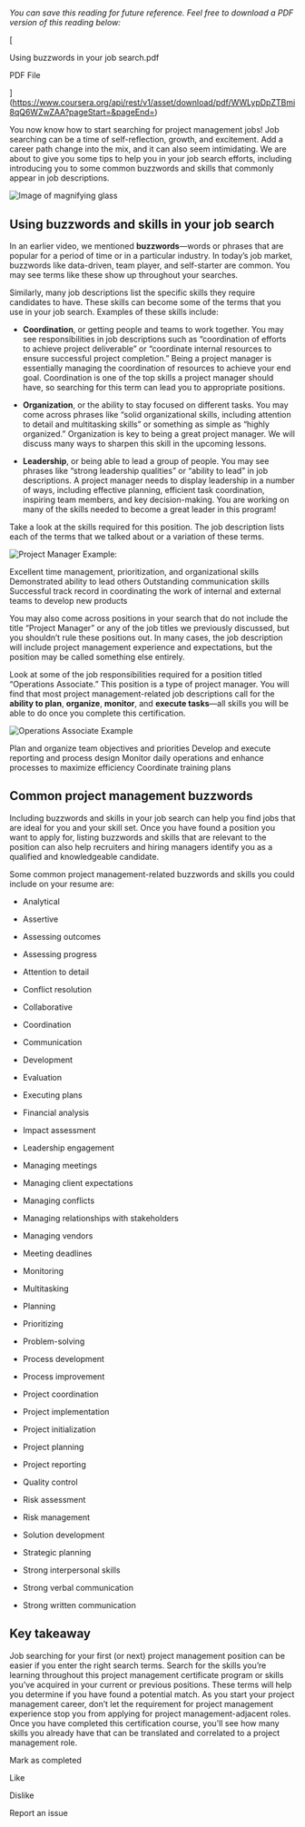 # 
_You can save this reading for future reference. Feel free to download a PDF version of this reading below:_

[

Using buzzwords in your job search.pdf

PDF File







](https://www.coursera.org/api/rest/v1/asset/download/pdf/WWLypDpZTBmi8qQ6WZwZAA?pageStart=&pageEnd=)

You now know how to start searching for project management jobs! Job searching can be a time of self-reflection, growth, and excitement. Add a career path change into the mix, and it can also seem intimidating. We are about to give you some tips to help you in your job search efforts, including introducing you to some common buzzwords and skills that commonly appear in job descriptions.

![Image of magnifying glass](https://d3c33hcgiwev3.cloudfront.net/imageAssetProxy.v1/d2dFP_DmQ46nRT_w5rOOeg_c0c72afbb62a4e68aee09a6fd8ce26f1_Screen-Shot-2021-03-31-at-3.00.31-PM.png?expiry=1745366400000&hmac=03Ulh9qaJLYDrhnd6oQv3kq34yFvTUN2IF4wmNuhxrk)

## **Using buzzwords and skills in your job search**

In an earlier video, we mentioned **buzzwords**—words or phrases that are popular for a period of time or in a particular industry. In today’s job market, buzzwords like data-driven, team player, and self-starter are common. You may see terms like these show up throughout your searches. 

Similarly, many job descriptions list the specific skills they require candidates to have. These skills can become some of the terms that you use in your job search. Examples of these skills include: 

- **Coordination**, or getting people and teams to work together. You may see responsibilities in job descriptions such as “coordination of efforts to achieve project deliverable” or “coordinate internal resources to ensure successful project completion.” Being a project manager is essentially managing the coordination of resources to achieve your end goal. Coordination is one of the top skills a project manager should have, so searching for this term can lead you to appropriate positions. 
    
- **Organization**, or the ability to stay focused on different tasks. You may come across phrases like “solid organizational skills, including attention to detail and multitasking skills” or something as simple as “highly organized.” Organization is key to being a great project manager. We will discuss many ways to sharpen this skill in the upcoming lessons.
    
- **Leadership**, or being able to lead a group of people. You may see phrases like “strong leadership qualities” or “ability to lead” in job descriptions. A project manager needs to display leadership in a number of ways, including effective planning, efficient task coordination, inspiring team members, and key decision-making. You are working on many of the skills needed to become a great leader in this program!
    

Take a look at the skills required for this position. The job description lists each of the terms that we talked about or a variation of these terms.

![Project Manager Example:](https://d3c33hcgiwev3.cloudfront.net/imageAssetProxy.v1/AKpnH47QRreqZx-O0Ba32A_d0b12f26b7df4e6d86217f0215fd6b35_Screen-Shot-2021-02-23-at-5.43.33-PM.png?expiry=1745366400000&hmac=hx48fYShmHg94W_NKI33E1AYHJz1IlyqZPHJ0kuPosc)

Excellent time management, prioritization, and organizational skills Demonstrated ability to lead others Outstanding communication skills Successful track record in coordinating the work of internal and external teams to develop new products

You may also come across positions in your search that do not include the title “Project Manager” or any of the job titles we previously discussed, but you shouldn’t rule these positions out. In many cases, the job description will include project management experience and expectations, but the position may be called something else entirely. 

Look at some of the job responsibilities required for a position titled “Operations Associate.” This position is a type of project manager. You will find that most project management-related job descriptions call for the **ability to plan**, **organize**, **monitor**, and **execute tasks**—all skills you will be able to do once you complete this certification.

![Operations Associate Example](https://d3c33hcgiwev3.cloudfront.net/imageAssetProxy.v1/MW-ogrvPR8GvqIK7zzfBYA_fd83639f8abc4fec8dd68a1ff7722c58_Screen-Shot-2021-02-23-at-5.42.50-PM.png?expiry=1745366400000&hmac=RkLmThQ-TxnYHtgwELzMz4RLBnhhycxSrr7vTUzDsBo)

Plan and organize team objectives and priorities Develop and execute reporting and process design Monitor daily operations and enhance processes to maximize efficiency Coordinate training plans

## **Common project management buzzwords**

Including buzzwords and skills in your job search can help you find jobs that are ideal for you and your skill set. Once you have found a position you want to apply for, listing buzzwords and skills that are relevant to the position can also help recruiters and hiring managers identify you as a qualified and knowledgeable candidate. 

Some common project management-related buzzwords and skills you could include on your resume are:

- Analytical
    
- Assertive
    
- Assessing outcomes
    
- Assessing progress
    
- Attention to detail
    
- Conflict resolution
    
- Collaborative
    
- Coordination
    
- Communication
    
- Development
    
- Evaluation
    
- Executing plans
    
- Financial analysis
    
- Impact assessment
    
- Leadership engagement
    
- Managing meetings
    
- Managing client expectations
    
- Managing conflicts
    
- Managing relationships with stakeholders
    
- Managing vendors
    
- Meeting deadlines
    
- Monitoring
    
- Multitasking
    
- Planning
    
- Prioritizing
    
- Problem-solving
    
- Process development
    
- Process improvement
    
- Project coordination
    
- Project implementation
    
- Project initialization
    
- Project planning
    
- Project reporting
    
- Quality control
    
- Risk assessment
    
- Risk management
    
- Solution development
    
- Strategic planning
    
- Strong interpersonal skills
    
- Strong verbal communication
    
- Strong written communication
    

## **Key takeaway**

Job searching for your first (or next) project management position can be easier if you enter the right search terms. Search for the skills you’re learning throughout this project management certificate program or skills you’ve acquired in your current or previous positions. These terms will help you determine if you have found a potential match. As you start your project management career, don’t let the requirement for project management experience stop you from applying for project management-adjacent roles. Once you have completed this certification course, you'll see how many skills you already have that can be translated and correlated to a project management role. 

Mark as completed

Like

Dislike

Report an issue